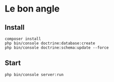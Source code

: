 # Le bon angle

## Install ##

```
composer install
php bin/console doctrine:database:create
php bin/console doctrine:schema:update --force
 ```

## Start ##

```
php bin/console server:run
```
